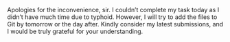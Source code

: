 Apologies for the inconvenience, sir. I couldn’t complete my task today as I didn’t have much time due to typhoid. However, I will try to add the files to Git by tomorrow or the day after. Kindly consider my latest submissions, and I would be truly grateful for your understanding.

